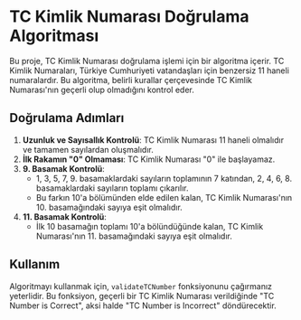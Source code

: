 # TC Kimlik Numarası Doğrulama Algoritması

Bu proje, TC Kimlik Numarası doğrulama işlemi için bir algoritma içerir. TC Kimlik Numaraları, Türkiye Cumhuriyeti vatandaşları için benzersiz 11 haneli numaralardır. Bu algoritma, belirli kurallar çerçevesinde TC Kimlik Numarası'nın geçerli olup olmadığını kontrol eder.

## Doğrulama Adımları

1. **Uzunluk ve Sayısallık Kontrolü**: TC Kimlik Numarası 11 haneli olmalıdır ve tamamen sayılardan oluşmalıdır.
2. **İlk Rakamın "0" Olmaması**: TC Kimlik Numarası "0" ile başlayamaz.
3. **9. Basamak Kontrolü**:
   - 1, 3, 5, 7, 9. basamaklardaki sayıların toplamının 7 katından, 2, 4, 6, 8. basamaklardaki sayıların toplamı çıkarılır.
   - Bu farkın 10'a bölümünden elde edilen kalan, TC Kimlik Numarası'nın 10. basamağındaki sayıya eşit olmalıdır.
4. **11. Basamak Kontrolü**:
   - İlk 10 basamağın toplamı 10'a bölündüğünde kalan, TC Kimlik Numarası'nın 11. basamağındaki sayıya eşit olmalıdır.

## Kullanım

Algoritmayı kullanmak için, `validateTCNumber` fonksiyonunu çağırmanız yeterlidir. 
Bu fonksiyon, geçerli bir TC Kimlik Numarası verildiğinde "TC Number is Correct", aksi halde "TC Number is Incorrect" döndürecektir.

 
